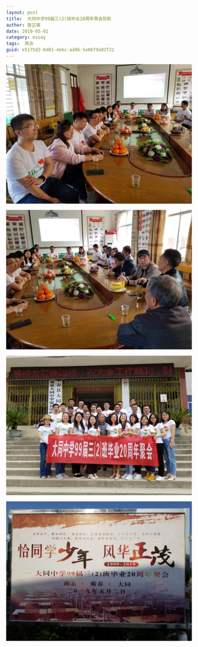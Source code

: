 ```yaml
---
layout: post
title:  大同中学99届三(2)班毕业20周年聚会掠影
author:	詹正端
date: 2019-05-02
category: essay
tags:  聚会
guid: e5175d2-6d81-4ebc-a49b-5e06f9a82f21
---
```


![座谈会1](/assets/i/20year/1.jpg)

![座谈会2](/assets/i/20year/2.jpg)

![合影留念](/assets/i/20year/3.jpg)

![签名墙](/assets/i/20year/4.jpg)
